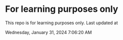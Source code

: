 # For learning purposes only
This repo is for learning purposes only.
Last updated at

Wednesday, January 31, 2024 7:06:20 AM

